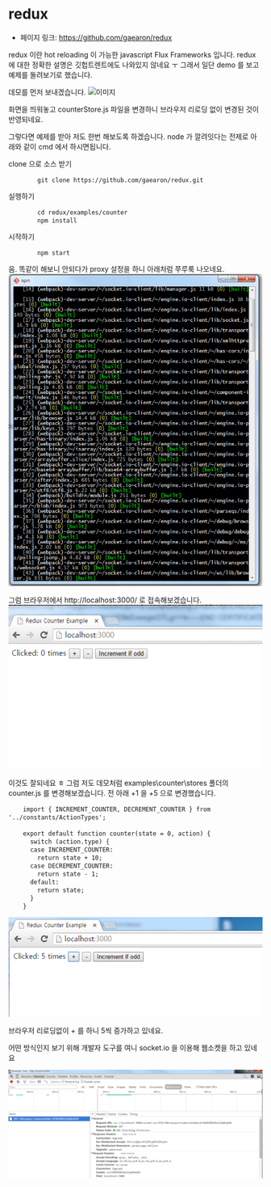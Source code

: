 # redux

- 페이지 링크: https://github.com/gaearon/redux

 redux 이란 hot reloading 이 가능한 javascript Flux Frameworks 입니다.
 redux 에 대한 정확한 설명은 깃헙트렌트에도 나와있지 않네요 ㅜ
그래서 일단 demo 를 보고 예제를 돌려보기로 했습니다.


 데모를 먼저 보내겠습니다.
![이미지](https://camo.githubusercontent.com/5688a6141e6a86baca5d252463dbbce86f8f71d2/68747470733a2f2f73332e616d617a6f6e6177732e636f6d2f662e636c2e6c792f6974656d732f325a324433553236306432413331316b3242307a2f53637265656e2532305265636f7264696e67253230323031352d30362d3033253230617425323030332e3232253230706d2e676966)

 화면을 띄워놓고 counterStore.js 파일을 변경하니 브라우저 리로딩 없이 변경된 것이 반영되네요.

그렇다면 예제를 받아 저도 한번 해보도록 하겠습니다. node 가 깔려잇다는 전제로 아래와 같이 cmd 에서 하시면됩니다.

clone 으로 소스 받기

			git clone https://github.com/gaearon/redux.git



실행하기

			cd redux/examples/counter
			npm install


시작하기

			npm start


음. 똑같이 해보니 안되다가 proxy 설정을 하니 아래처럼 쭈루룩 나오네요.
![이미지](../img/019-16-redux-01.png)


그럼 브라우저에서 http://localhost:3000/ 로 접속해보겠습니다.
![이미지](../img/019-16-redux-02.png)

이것도 잘되네요 ㅎ
그럼 저도 데모처럼 examples\counter\stores  폴더의 counter.js 를 변경해보겠습니다. 전 아래 +1 을 +5 으로 변경했습니다.

		import { INCREMENT_COUNTER, DECREMENT_COUNTER } from '../constants/ActionTypes';

		export default function counter(state = 0, action) {
		  switch (action.type) {
		  case INCREMENT_COUNTER:
		    return state + 10;
		  case DECREMENT_COUNTER:
		    return state - 1;
		  default:
		    return state;
		  }
		}

![이미지](../img/019-16-redux-03.png)

브라우저 리로딩없이 + 를 하니 5씩 증가하고 있네요.

어떤 방식인지 보기 위해 개발자 도구를 여니 socket.io 을 이용해 웹소켓을 하고 있네요

![이미지](../img/019-16-redux-04.png)
